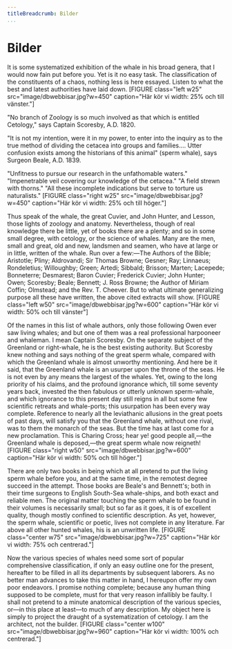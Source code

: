 ```yaml
---
titleBreadcrumb: Bilder
...
```

Bilder
==============================================

It is some systematized exhibition of the whale in his broad genera, that I would now fain put before you. Yet is it no easy task. The classification of the constituents of a chaos, nothing less is here essayed. Listen to what the best and latest authorities have laid down.
[FIGURE class="left w25" src="image/dbwebbisar.jpg?w=450" caption="Här kör vi width: 25% och till vänster."]

"No branch of Zoology is so much involved as that which is entitled Cetology," says Captain Scoresby, A.D. 1820.

"It is not my intention, were it in my power, to enter into the inquiry as to the true method of dividing the cetacea into groups and families.... Utter confusion exists among the historians of this animal" (sperm whale), says Surgeon Beale, A.D. 1839.

"Unfitness to pursue our research in the unfathomable waters." "Impenetrable veil covering our knowledge of the cetacea." "A field strewn with thorns." "All these incomplete indications but serve to torture us naturalists."
[FIGURE class="right w25" src="image/dbwebbisar.jpg?w=450" caption="Här kör vi width: 25% och till höger."]


Thus speak of the whale, the great Cuvier, and John Hunter, and Lesson, those lights of zoology and anatomy. Nevertheless, though of real knowledge there be little, yet of books there are a plenty; and so in some small degree, with cetology, or the science of whales. Many are the men, small and great, old and new, landsmen and seamen, who have at large or in little, written of the whale. Run over a few:—The Authors of the Bible; Aristotle; Pliny; Aldrovandi; Sir Thomas Browne; Gesner; Ray; Linnaeus; Rondeletius; Willoughby; Green; Artedi; Sibbald; Brisson; Marten; Lacepede; Bonneterre; Desmarest; Baron Cuvier; Frederick Cuvier; John Hunter; Owen; Scoresby; Beale; Bennett; J. Ross Browne; the Author of Miriam Coffin; Olmstead; and the Rev. T. Cheever. But to what ultimate generalizing purpose all these have written, the above cited extracts will show.
[FIGURE class="left w50" src="image/dbwebbisar.jpg?w=600" caption="Här kör vi width: 50% och till vänster"]

Of the names in this list of whale authors, only those following Owen ever saw living whales; and but one of them was a real professional harpooneer and whaleman. I mean Captain Scoresby. On the separate subject of the Greenland or right-whale, he is the best existing authority. But Scoresby knew nothing and says nothing of the great sperm whale, compared with which the Greenland whale is almost unworthy mentioning. And here be it said, that the Greenland whale is an usurper upon the throne of the seas. He is not even by any means the largest of the whales. Yet, owing to the long priority of his claims, and the profound ignorance which, till some seventy years back, invested the then fabulous or utterly unknown sperm-whale, and which ignorance to this present day still reigns in all but some few scientific retreats and whale-ports; this usurpation has been every way complete. Reference to nearly all the leviathanic allusions in the great poets of past days, will satisfy you that the Greenland whale, without one rival, was to them the monarch of the seas. But the time has at last come for a new proclamation. This is Charing Cross; hear ye! good people all,—the Greenland whale is deposed,—the great sperm whale now reigneth!
[FIGURE class="right w50" src="image/dbwebbisar.jpg?w=600" caption="Här kör vi width: 50% och till höger."]


There are only two books in being which at all pretend to put the living sperm whale before you, and at the same time, in the remotest degree succeed in the attempt. Those books are Beale's and Bennett's; both in their time surgeons to English South-Sea whale-ships, and both exact and reliable men. The original matter touching the sperm whale to be found in their volumes is necessarily small; but so far as it goes, it is of excellent quality, though mostly confined to scientific description. As yet, however, the sperm whale, scientific or poetic, lives not complete in any literature. Far above all other hunted whales, his is an unwritten life.
[FIGURE class="center w75" src="image/dbwebbisar.jpg?w=725" caption="Här kör vi width: 75% och centrerad."]

Now the various species of whales need some sort of popular comprehensive classification, if only an easy outline one for the present, hereafter to be filled in all its departments by subsequent laborers. As no better man advances to take this matter in hand, I hereupon offer my own poor endeavors. I promise nothing complete; because any human thing supposed to be complete, must for that very reason infallibly be faulty. I shall not pretend to a minute anatomical description of the various species, or—in this place at least—to much of any description. My object here is simply to project the draught of a systematization of cetology. I am the architect, not the builder.
[FIGURE class="center w100" src="image/dbwebbisar.jpg?w=960" caption="Här kör vi width: 100% och centrerad."]
